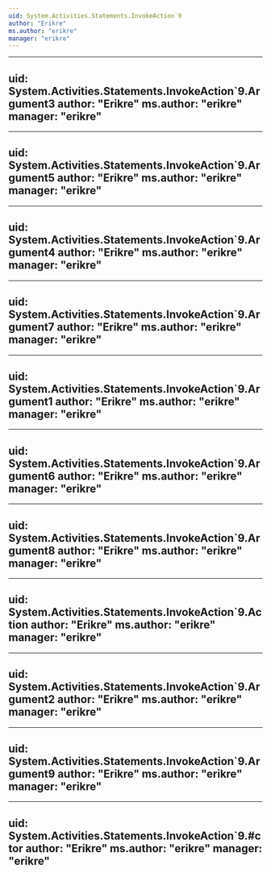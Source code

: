 ```yaml
---
uid: System.Activities.Statements.InvokeAction`9
author: "Erikre"
ms.author: "erikre"
manager: "erikre"
---
```


---
uid: System.Activities.Statements.InvokeAction`9.Argument3
author: "Erikre"
ms.author: "erikre"
manager: "erikre"
---

---
uid: System.Activities.Statements.InvokeAction`9.Argument5
author: "Erikre"
ms.author: "erikre"
manager: "erikre"
---

---
uid: System.Activities.Statements.InvokeAction`9.Argument4
author: "Erikre"
ms.author: "erikre"
manager: "erikre"
---

---
uid: System.Activities.Statements.InvokeAction`9.Argument7
author: "Erikre"
ms.author: "erikre"
manager: "erikre"
---

---
uid: System.Activities.Statements.InvokeAction`9.Argument1
author: "Erikre"
ms.author: "erikre"
manager: "erikre"
---

---
uid: System.Activities.Statements.InvokeAction`9.Argument6
author: "Erikre"
ms.author: "erikre"
manager: "erikre"
---

---
uid: System.Activities.Statements.InvokeAction`9.Argument8
author: "Erikre"
ms.author: "erikre"
manager: "erikre"
---

---
uid: System.Activities.Statements.InvokeAction`9.Action
author: "Erikre"
ms.author: "erikre"
manager: "erikre"
---

---
uid: System.Activities.Statements.InvokeAction`9.Argument2
author: "Erikre"
ms.author: "erikre"
manager: "erikre"
---

---
uid: System.Activities.Statements.InvokeAction`9.Argument9
author: "Erikre"
ms.author: "erikre"
manager: "erikre"
---

---
uid: System.Activities.Statements.InvokeAction`9.#ctor
author: "Erikre"
ms.author: "erikre"
manager: "erikre"
---
